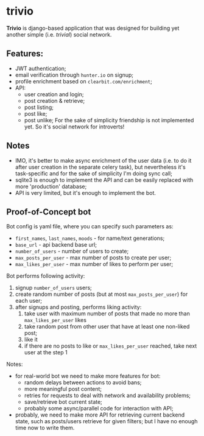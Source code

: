 # trivio

**Trivio** is django-based application that was designed for building yet another simple (i.e. _trivial_) social network.

## Features:
  * JWT authentication;
  * email verification through `hunter.io` on signup;
  * profile enrichment based on `clearbit.com/enrichment`;
  * API:
    * user creation and login;
    * post creation & retrieve;
    * post listing;
    * post like;
    * post unlike;
For the sake of simplicity friendship is not implemented yet. So it's social network for introverts!

## Notes
  * IMO, it's better to make async enrichment of the user data
  (i.e. to do it after user creation in the separate celery task), but nevertheless it's task-specific
  and for the sake of simplicity I'm doing sync call;
  * sqlite3 is enough to implement the API and can be easily replaced with more 'production' database;
  * API is very limited, but it's enough to implement the bot.

## Proof-of-Concept bot
Bot config is yaml file, where you can specify such parameters as:
  * `first_names`, `last_names`, `moods` - for name/text generations;
  * `base_url` - api backend base url;
  * `number_of_users` - number of users to create;
  * `max_posts_per_user` - max number of posts to create per user;
  * `max_likes_per_user` - max number of likes to perform per user;
  
Bot performs following activity:
  1. signup `number_of_users` users;
  2. create random number of posts (but at most `max_posts_per_user`) for each user;
  3. after signups and posting, performs liking activity:
      1. take user with maximum number of posts that made no more than `max_likes_per_user` likes
      2. take random post from other user that have at least one non-liked post;
      3. like it
      4. if there are no posts to like or `max_likes_per_user` reached, take next user at the step 1
      
Notes:
  * for real-world bot we need to make more features for bot:
    - random delays between actions to avoid bans;
    - more meaningful post content;
    - retries for requests to deal with network and availability problems;
    - save/retrieve bot current state;
    - probably some async/parallel code for interaction with API;
  * probably, we need to make more API for retrieving current backend state, such as posts/users retrieve for given filters;
    but I have no enough time now to write them.
